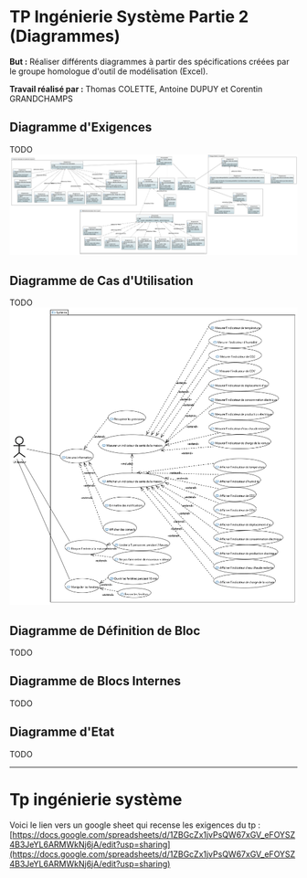 # TP Ingénierie Système Partie 2 (Diagrammes)

**But :** Réaliser différents diagrammes à partir des spécifications créées par le groupe homologue d'outil de modélisation (Excel).

**Travail réalisé par :** Thomas COLETTE, Antoine DUPUY et Corentin GRANDCHAMPS

## Diagramme d'Exigences 

TODO
![Requirement](Requirement.png)

## Diagramme de Cas d'Utilisation

TODO
![UseCase](UseCase.png)

## Diagramme de Définition de Bloc

TODO

## Diagramme de Blocs Internes

TODO

## Diagramme d'Etat

TODO


------------------------------------------------------------------------
# Tp ingénierie système

Voici le lien vers un google sheet qui recense les exigences du tp :
[https://docs.google.com/spreadsheets/d/1ZBGcZx1jvPsQW67xGV_eFOYSZ4B3JeYL6ARMWkNj6jA/edit?usp=sharing](https://docs.google.com/spreadsheets/d/1ZBGcZx1jvPsQW67xGV_eFOYSZ4B3JeYL6ARMWkNj6jA/edit?usp=sharing)
